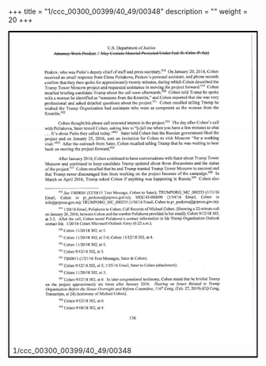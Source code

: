 +++
title = "1/ccc_00300_00399/40_49/00348"
description = ""
weight = 20
+++

<table style="border:2px solid black;max-width:800px;max-height:800px;" 
><tr><td>
<img class="center-fit-jpg"
src="/jpg_/jpg_mueller_report_searchable_348.jpg">
1/ccc_00300_00399/40_49/00348
</img></td></tr></table>
